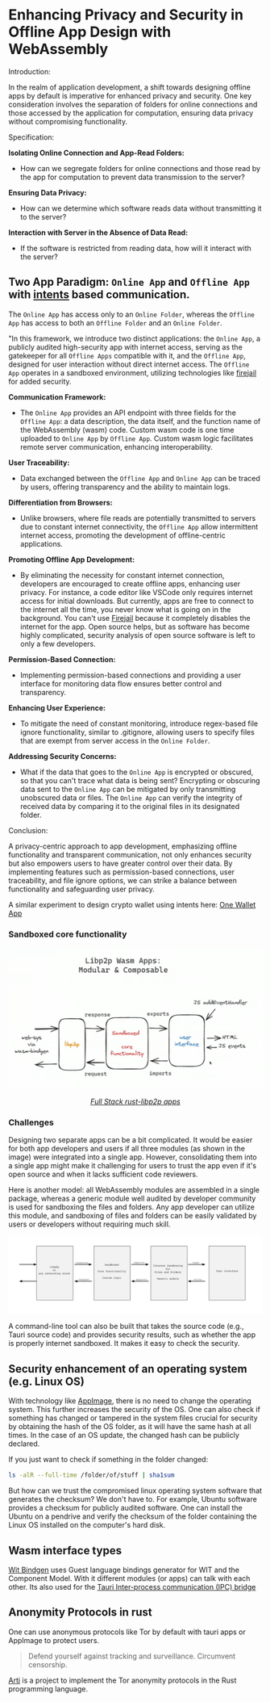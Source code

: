 # Enhancing Privacy and Security in Offline App Design with WebAssembly

Introduction:

In the realm of application development, a shift towards designing offline apps by default is imperative for enhanced privacy and security. One key consideration involves the separation of folders for online connections and those accessed by the application for computation, ensuring data privacy without compromising functionality.

Specification:

**Isolating Online Connection and App-Read Folders:**

- How can we segregate folders for online connections and those read by the app for computation to prevent data transmission to the server?

**Ensuring Data Privacy:**

- How can we determine which software reads data without transmitting it to the server?

**Interaction with Server in the Absence of Data Read:**

- If the software is restricted from reading data, how will it interact with the server?

## Two App Paradigm: `Online App` and `Offline App` with [intents](../rust/one_wallet_app.md) based communication.

The `Online App` has access only to an `Online Folder`, whereas the `Offline App` has access to both an `Offline Folder` and an `Online Folder`.

"In this framework, we introduce two distinct applications: the `Online App`, a publicly audited high-security app with internet access, serving as the gatekeeper for all `Offline Apps` compatible with it, and the `Offline App`, designed for user interaction without direct internet access. The `Offline App` operates in a sandboxed environment, utilizing technologies like [firejail](./firejail.md) for added security.

**Communication Framework:**

- The `Online App` provides an API endpoint with three fields for the `Offline App`: a data description, the data itself, and the function name of the WebAssembly (wasm) code. Custom wasm code is one time uploaded to `Online App` by `Offline App`. Custom wasm logic facilitates remote server communication, enhancing interoperability.

**User Traceability:**

- Data exchanged between the `Offline App` and `Online App` can be traced by users, offering transparency and the ability to maintain logs.

**Differentiation from Browsers:**

- Unlike browsers, where file reads are potentially transmitted to servers due to constant internet connectivity, the `Offline App` allow intermittent internet access, promoting the development of offline-centric applications.

**Promoting Offline App Development:**

- By eliminating the necessity for constant internet connection, developers are encouraged to create offline apps, enhancing user privacy. For instance, a code editor like VSCode only requires internet access for initial downloads. But currently, apps are free to connect to the internet all the time, you never know what is going on in the background. You can't use [Firejail](./firejail.md) because it completely disables the internet for the app. Open source helps, but as software has become highly complicated, security analysis of open source software is left to only a few developers.

**Permission-Based Connection:**

- Implementing permission-based connections and providing a user interface for monitoring data flow ensures better control and transparency.

**Enhancing User Experience:**

- To mitigate the need of constant monitoring, introduce regex-based file ignore functionality, similar to .gitignore, allowing users to specify files that are exempt from server access in the `Online Folder`.

**Addressing Security Concerns:**

- What if the data that goes to the `Online App` is encrypted or obscured, so that you can't trace what data is being sent? Encrypting or obscuring data sent to the `Online App` can be mitigated by only transmitting unobscured data or files. The `Online App` can verify the integrity of received data by comparing it to the original files in its designated folder.



Conclusion:

A privacy-centric approach to app development, emphasizing offline functionality and transparent communication, not only enhances security but also empowers users to have greater control over their data. By implementing features such as permission-based connections, user traceability, and file ignore options, we can strike a balance between functionality and safeguarding user privacy.

A similar experiment to design crypto wallet using intents here: [One Wallet App](../rust/one_wallet_app.md)

### Sandboxed core functionality

![Sandboxed core functionality](./image/sandbox_core_functionality.png)

<p style="text-align:center;">
  <cite><a href="./libp2p.md">Full Stack rust-libp2p apps</a></cite>
</p>


### Challenges

Designing two separate apps can be a bit complicated. It would be easier for both app developers and users if all three modules (as shown in the image) were integrated into a single app. However, consolidating them into a single app might make it challenging for users to trust the app even if it's open source and when it lacks sufficient code reviewers.

Here is another model: all WebAssembly modules are assembled in a single package, whereas a generic module well audited by developer community is used for sandboxing the files and folders. Any app developer can utilize this module, and sandboxing of files and folders can be easily validated by users or developers without requiring much skill.

![Sandboxing files and folders](./image/sandboxing_files_folder.png)

A command-line tool can also be built that takes the source code (e.g., Tauri source code) and provides security results, such as whether the app is properly internet sandboxed. It makes it easy to check the security.

## Security enhancement of an operating system (e.g. Linux OS)

With technology like [AppImage](./appimage.md), there is no need to change the operating system. This further increases the security of the OS. One can also check if something has changed or tampered in the system files crucial for security by obtaining the hash of the OS folder, as it will have the same hash at all times. In the case of an OS update, the changed hash can be publicly declared.

If you just want to check if something in the folder changed:

```bash
ls -alR --full-time /folder/of/stuff | sha1sum
```

But how can we trust the compromised linux operating system software that generates the checksum? We don't have to. For example, Ubuntu software provides a checksum for publicly audited software. One can install the Ubuntu on a pendrive and verify the checksum of the folder containing the Linux OS installed on the computer's hard disk.


## Wasm interface types

[Wit Bindgen](https://github.com/bytecodealliance/wit-bindgen) uses Guest language bindings generator for WIT and the Component Model. With it different modules (or apps) can talk with each other. Its also used for the [Tauri Inter-process communication (IPC) bridge](https://github.com/tauri-apps/tauri-bindgen)

## Anonymity Protocols in rust

One can use anonymous protocols like Tor by default with tauri apps or AppImage to protect users.

> Defend yourself against tracking and surveillance. Circumvent censorship.

[Arti](https://tpo.pages.torproject.net/core/arti/) is a project to implement the Tor anonymity protocols in the Rust programming language.
